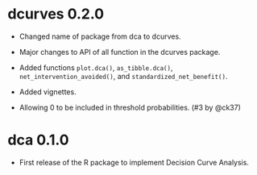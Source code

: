 # dcurves 0.2.0

* Changed name of package from dca to dcurves.

* Major changes to API of all function in the dcurves package.

* Added functions `plot.dca()`, `as_tibble.dca()`, `net_intervention_avoided()`, and `standardized_net_benefit()`.

* Added vignettes.

* Allowing 0 to be included in threshold probabilities. (#3 by @ck37)

# dca 0.1.0

* First release of the R package to implement Decision Curve Analysis.
